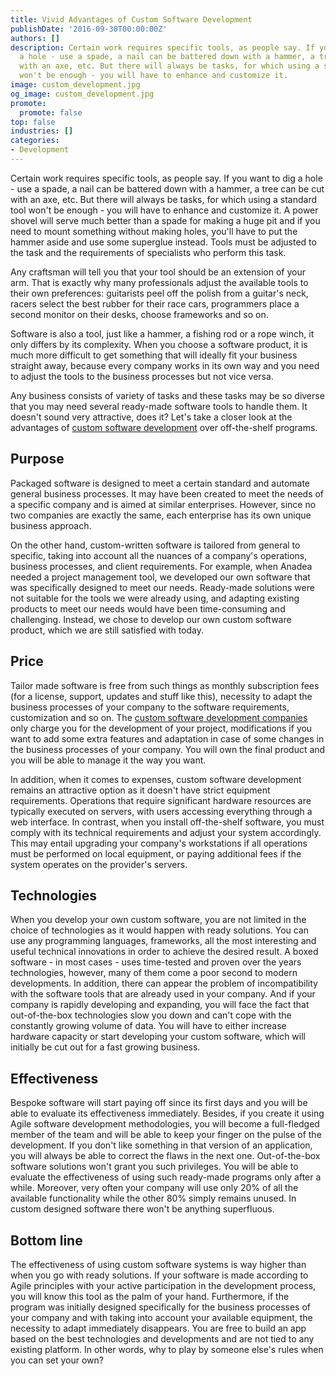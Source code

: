 ```yaml
---
title: Vivid Advantages of Custom Software Development
publishDate: '2016-09-30T00:00:00Z'
authors: []
description: Certain work requires specific tools, as people say. If you want to dig
  a hole - use a spade, a nail can be battered down with a hammer, a tree can be cut
  with an axe, etc. But there will always be tasks, for which using a standard tool
  won't be enough - you will have to enhance and customize it.
image: custom_development.jpg
og_image: custom_development.jpg
promote:
  promote: false
top: false
industries: []
categories:
- Development
---
```

<script type="application/ld+json">
{
 "@context": "https://schema.org",
 "@type": "Article",
 "author": "Anadea",
 "name": "Craft vs. Mass Production: Vivid Advantages of Custom Software Development"
}
</script>
Certain work requires specific tools, as people say. If you want to dig a hole - use a spade, a nail can be battered down with a hammer, a tree can be cut with an axe, etc. But there will always be tasks, for which using a standard tool won't be enough - you will have to enhance and customize it. A power shovel will serve much better than a spade for making a huge pit and if you need to mount something without making holes, you'll have to put the hammer aside and use some superglue instead. Tools must be adjusted to the task and the requirements of specialists who perform this task.

Any craftsman will tell you that your tool should be an extension of your arm. That is exactly why many professionals adjust the available tools to their own preferences: guitarists peel off the polish from a guitar's neck, racers select the best rubber for their race cars, programmers place a second monitor on their desks, choose frameworks and so on.

Software is also a tool, just like a hammer, a fishing rod or a rope winch, it only differs by its complexity. When you choose a software product, it is much more difficult to get something that will ideally fit your business straight away, because every company works in its own way and you need to adjust the tools to the business processes but not vice versa. 

Any business consists of variety of tasks and these tasks may be so diverse that you may need several ready-made software tools to handle them. It doesn't sound very attractive, does it? Let's take a closer look at the advantages of <a href="https://anadea.info/services/custom-software-development" target="_blank">custom software development</a> over off-the-shelf programs. 

## Purpose

Packaged software is designed to meet a certain standard and automate general business processes. It may have been created to meet the needs of a specific company and is aimed at similar enterprises. However, since no two companies are exactly the same, each enterprise has its own unique business approach.

On the other hand, custom-written software is tailored from general to specific, taking into account all the nuances of a company's operations, business processes, and client requirements. For example, when Anadea needed a project management tool, we developed our own software that was specifically designed to meet our needs. Ready-made solutions were not suitable for the tools we were already using, and adapting existing products to meet our needs would have been time-consuming and challenging. Instead, we chose to develop our own custom software product, which we are still satisfied with today.

## Price

Tailor made software is free from such things as monthly subscription fees (for a license, support, updates and stuff like this), necessity to adapt the business processes of your company to the software requirements, customization and so on. The <a href="https://www.designrush.com/agency/software-development" target="_blank">custom software development companies</a> only charge you for the development of your project, modifications if you want to add some extra features and adaptation in case of some changes in the business processes of your company. You will own the final product and you will be able to manage it the way you want.

In addition, when it comes to expenses, custom software development remains an attractive option as it doesn't have strict equipment requirements. Operations that require significant hardware resources are typically executed on servers, with users accessing everything through a web interface. In contrast, when you install off-the-shelf software, you must comply with its technical requirements and adjust your system accordingly. This may entail upgrading your company's workstations if all operations must be performed on local equipment, or paying additional fees if the system operates on the provider's servers.

## Technologies

When you develop your own custom software, you are not limited in the choice of technologies as it would happen with ready solutions. You can use any programming languages, frameworks, all the most interesting and useful technical innovations in order to achieve the desired result. A boxed software - in most cases - uses time-tested and proven over the years technologies, however, many of them come a poor second to modern developments. In addition, there can appear the problem of incompatibility with the software tools that are already used in your company. And if your company is rapidly developing and expanding, you will face the fact that out-of-the-box technologies slow you down and can't cope with the constantly growing volume of data. You will have to either increase hardware capacity or start developing your custom software, which will initially be cut out for a fast growing business. 

## Effectiveness 

Bespoke software will start paying off since its first days and you will be able to evaluate its effectiveness immediately. Besides, if you create it using Agile software development methodologies, you will become a full-fledged member of the team and will be able to keep your finger on the pulse of the development. If you don't like something in that version of an application, you will always be able to correct the flaws in the next one. Out-of-the-box software solutions won't grant you such privileges. You will be able to evaluate the effectiveness of using such ready-made programs only after a while. Moreover, very often your company will use only 20% of all the available functionality while the other 80% simply remains unused. In custom designed software there won't be anything superfluous.

## Bottom line

The effectiveness of using custom software systems is way higher than when you go with ready solutions. If your software is made according to Agile principles with your active participation in the development process, you will know this tool as the palm of your hand. Furthermore, if the program was initially designed specifically for the business processes of your company and with taking into account your available equipment, the necessity to adapt immediately disappears. You are free to build an app based on the best technologies and developments and are not tied to any existing platform. In other words, why to play by someone else's rules when you can set your own?